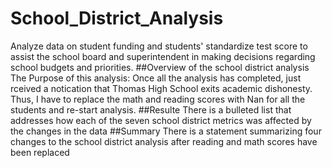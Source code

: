 # School_District_Analysis
Analyze data on student funding and students' standardize test score to assist the school board and superintendent in making decisions regarding school budgets and priorities.
##Overview of the school district analysis
The Purpose of this analysis: Once all the analysis has completed, just rceived a notication that Thomas High School exits academic dishonesty. Thus, I have to replace the math and reading scores with Nan for all the students and re-start analysis.
##Resulte
There is a bulleted list that addresses how each of the seven school district metrics was affected by the changes in the data
##Summary
There is a statement summarizing four changes to the school district analysis after reading and math scores have been replaced
